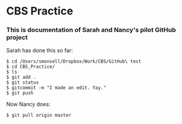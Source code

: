 # CBS Practice

### This is documentation of Sarah and Nancy's pilot GitHub project

Sarah has done this so far:
```
$ cd /Users/smonsell/Dropbox/Work/CBS/GitHub\ test 
$ cd CBS_Practice/
$ ls
$ git add .
$ git status
$ gitcommit -m "I made an edit. Yay."
$ git push
```

Now Nancy does:
```
$ git pull origin master
```